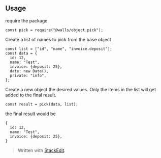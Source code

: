 ## Usage

require the package

    const pick = require("@walls/object.pick");
    
Create a list of names to pick from the base object
   
    const list = ["id", "name", "invoice.deposit"];    
    const data = {
      id: 12, 
      name: "Test", 
      invoice: {deposit: 25}, 
      date: new Date(), 
      private: "info",
    };

Create a new object the desired values. Only the items in the list will get added to the final result.

	const result = pick(data, list);
	
the final result would be
	
	{
	  id: 12,
	  name: "Test",
	  invoice: {deposit: 25},
	}


> Written with [StackEdit](https://stackedit.io/).